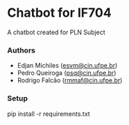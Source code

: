 # Chatbot for IF704

A chatbot created for PLN Subject

### Authors

* Edjan Michiles (esvm@cin.ufpe.br)
* Pedro Queiroga (psq@cin.ufpe.br)
* Rodrigo Falcão (rmmaf@cin.ufpe.br)

### Setup
pip install -r requirements.txt

